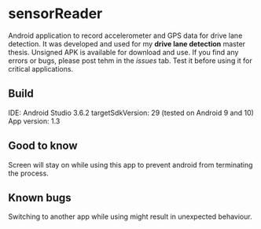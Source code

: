 # sensorReader
Android application to record accelerometer and GPS data for drive lane detection. It was developed and used for my **drive lane detection** master thesis. Unsigned APK is available for download and use. If you find any errors or bugs, please post tehm in the *issues* tab. Test it before using it for critical applications.

## Build
IDE: Android Studio 3.6.2
targetSdkVersion: 29 (tested on Android 9 and 10)
App version: 1.3

## Good to know
Screen will stay on while using this app to prevent android from terminating the process.

## Known bugs
Switching to another app while using might result in unexpected behaviour.
